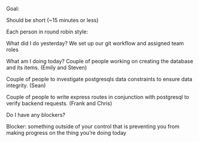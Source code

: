 Goal:

Should be short (~15 minutes or less)

Each person in round robin style:

What did I do yesterday?
We set up our git workflow and assigned team roles

What am I doing today?
Couple of people working on creating the database and its items.
(Emily and Steven)

Couple of people to investigate postgresqls data constraints to ensure data integrity.
(Sean)

Couple of people to write express routes in conjunction with postgresql to verify backend requests.
(Frank and Chris)

Do I have any blockers?

Blocker: something outside of your control that is preventing you from making progress on the thing you’re doing today
